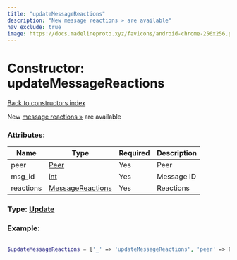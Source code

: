 ```yaml
---
title: "updateMessageReactions"
description: "New message reactions » are available"
nav_exclude: true
image: https://docs.madelineproto.xyz/favicons/android-chrome-256x256.png
---
```

# Constructor: updateMessageReactions  
[Back to constructors index](/API_docs/constructors/index.html)



New [message reactions »](https://core.telegram.org/api/reactions) are available

### Attributes:

| Name     |    Type       | Required | Description |
|----------|---------------|----------|-------------|
|peer|[Peer](/API_docs/types/Peer.html) | Yes|Peer|
|msg\_id|[int](/API_docs/types/int.html) | Yes|Message ID|
|reactions|[MessageReactions](/API_docs/types/MessageReactions.html) | Yes|Reactions|



### Type: [Update](/API_docs/types/Update.html)


### Example:

```php

$updateMessageReactions = ['_' => 'updateMessageReactions', 'peer' => Peer, 'msg_id' => int, 'reactions' => MessageReactions];
```  
